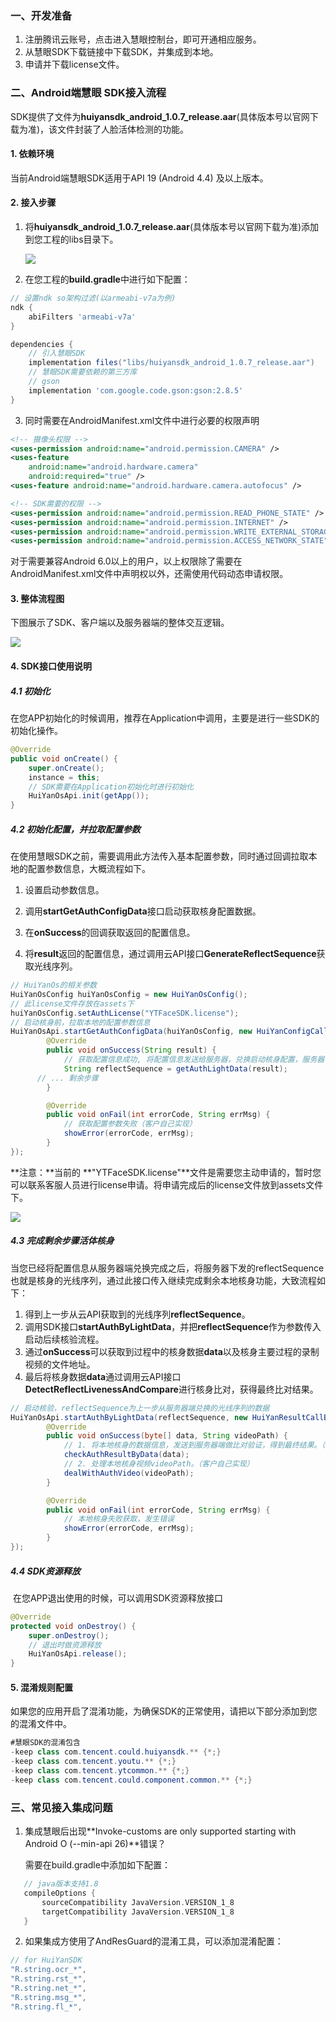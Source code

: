 ### 一、开发准备

1. 注册腾讯云账号，点击进入慧眼控制台，即可开通相应服务。
2. 从慧眼SDK下载链接中下载SDK，并集成到本地。
3. 申请并下载license文件。



### 二、Android端慧眼 SDK接入流程

SDK提供了文件为**huiyansdk_android_1.0.7_release.aar**(具体版本号以官网下载为准)，该文件封装了人脸活体检测的功能。



#### 1. 依赖环境

当前Android端慧眼SDK适用于API 19 (Android 4.4) 及以上版本。



#### 2. 接入步骤

1. 将**huiyansdk_android_1.0.7_release.aar**(具体版本号以官网下载为准)添加到您工程的libs目录下。

   ![](https://ai-sdk-release-1254418846.cos.ap-guangzhou.myqcloud.com/huiyan/image/lib%E4%B8%ADaar.png)

   

2. 在您工程的**build.gradle**中进行如下配置：

```groovy
// 设置ndk so架构过滤(以armeabi-v7a为例)
ndk {
    abiFilters 'armeabi-v7a'
}

dependencies {
    // 引入慧眼SDK
    implementation files("libs/huiyansdk_android_1.0.7_release.aar")
    // 慧眼SDK需要依赖的第三方库
    // gson
    implementation 'com.google.code.gson:gson:2.8.5'
}
```



3. 同时需要在AndroidManifest.xml文件中进行必要的权限声明

```xml
<!-- 摄像头权限 -->
<uses-permission android:name="android.permission.CAMERA" />
<uses-feature
    android:name="android.hardware.camera"
    android:required="true" />
<uses-feature android:name="android.hardware.camera.autofocus" />

<!-- SDK需要的权限 -->
<uses-permission android:name="android.permission.READ_PHONE_STATE" />
<uses-permission android:name="android.permission.INTERNET" />
<uses-permission android:name="android.permission.WRITE_EXTERNAL_STORAGE" />
<uses-permission android:name="android.permission.ACCESS_NETWORK_STATE" />
```

   对于需要兼容Android 6.0以上的用户，以上权限除了需要在AndroidManifest.xml文件中声明权以外，还需使用代码动态申请权限。



#### 3. 整体流程图

下图展示了SDK、客户端以及服务器端的整体交互逻辑。

![](https://ai-sdk-release-1254418846.cos.ap-guangzhou.myqcloud.com/huiyan/image/%E6%B5%B7%E5%A4%96%E7%89%88%E4%BA%A4%E4%BA%92%E5%9B%BEv2.png)





#### 4. SDK接口使用说明

##### 4.1 初始化

​	在您APP初始化的时候调用，推荐在Application中调用，主要是进行一些SDK的初始化操作。

```java
@Override
public void onCreate() {
    super.onCreate();
    instance = this;
    // SDK需要在Application初始化时进行初始化
    HuiYanOsApi.init(getApp());
}
```



##### 4.2 初始化配置，并拉取配置参数

​	在使用慧眼SDK之前，需要调用此方法传入基本配置参数，同时通过回调拉取本地的配置参数信息，大概流程如下。

1. 设置启动参数信息。

2. 调用**startGetAuthConfigData**接口启动获取核身配置数据。
3. 在**onSuccess**的回调获取返回的配置信息。
4. 将**result**返回的配置信息，通过调用云API接口**GenerateReflectSequence**获取光线序列。


```java
// HuiYanOs的相关参数
HuiYanOsConfig huiYanOsConfig = new HuiYanOsConfig();
// 此license文件存放在assets下
huiYanOsConfig.setAuthLicense("YTFaceSDK.license");
// 启动核身前，拉取本地的配置参数信息
HuiYanOsApi.startGetAuthConfigData(huiYanOsConfig, new HuiYanConfigCallback() {
		@Override
		public void onSuccess(String result) {
			// 获取配置信息成功, 将配置信息发送给服务器，兑换启动核身配置，服务器下发的光线序列（客户自己实现）
			String reflectSequence = getAuthLightData(result);
      // ... 剩余步骤
		}

		@Override
		public void onFail(int errorCode, String errMsg) {
			// 获取配置参数失败（客户自己实现）
			showError(errorCode, errMsg);
		}
});
```

**注意：**当前的 **"YTFaceSDK.license"**文件是需要您主动申请的，暂时您可以联系客服人员进行license申请。将申请完成后的license文件放到assets文件下。

![](https://ai-sdk-release-1254418846.cos.ap-guangzhou.myqcloud.com/huiyan/image/license%E5%AD%98%E6%94%BE%E8%B7%AF%E5%BE%84.png)



##### 4.3 完成剩余步骤活体核身

​	当您已经将配置信息从服务器端兑换完成之后，将服务器下发的reflectSequence也就是核身的光线序列，通过此接口传入继续完成剩余本地核身功能，大致流程如下：

1. 得到上一步从云API获取到的光线序列**reflectSequence**。
2. 调用SDK接口**startAuthByLightData**，并把**reflectSequence**作为参数传入启动后续核验流程。
3. 通过**onSuccess**可以获取到过程中的核身数据**data**以及核身主要过程的录制视频的文件地址。
4. 最后将核身数据**data**通过调用云API接口**DetectReflectLivenessAndCompare**进行核身比对，获得最终比对结果。

```java
// 启动核验，reflectSequence为上一步从服务器端兑换的光线序列的数据
HuiYanOsApi.startAuthByLightData(reflectSequence, new HuiYanResultCallBack() {
		@Override
		public void onSuccess(byte[] data, String videoPath) {
			// 1. 将本地核身的数据信息，发送到服务器端做比对验证，得到最终结果。（客户自己实现）
			checkAuthResultByData(data);
			// 2. 处理本地核身视频videoPath。（客户自己实现）
			dealWithAuthVideo(videoPath);
		}

		@Override
		public void onFail(int errorCode, String errMsg) {
			// 本地核身失败获取，发生错误
			showError(errorCode, errMsg);
		}
});
```



##### 4.4 SDK资源释放

​	在您APP退出使用的时候，可以调用SDK资源释放接口

```java
@Override
protected void onDestroy() {
    super.onDestroy();
    // 退出时做资源释放
    HuiYanOsApi.release();
}
```



#### 5. 混淆规则配置

  如果您的应用开启了混淆功能，为确保SDK的正常使用，请把以下部分添加到您的混淆文件中。

```java
#慧眼SDK的混淆包含
-keep class com.tencent.could.huiyansdk.** {*;}
-keep class com.tencent.youtu.** {*;}
-keep class com.tencent.ytcommon.** {*;}
-keep class com.tencent.could.component.common.** {*;}
```



### 三、常见接入集成问题

1. 集成慧眼后出现**Invoke-customs are only supported starting with Android O (--min-api 26)**错误？

   需要在build.gradle中添加如下配置：

```groovy
   // java版本支持1.8
   compileOptions {
       sourceCompatibility JavaVersion.VERSION_1_8
       targetCompatibility JavaVersion.VERSION_1_8
   }
```

2. 如果集成方使用了AndResGuard的混淆工具，可以添加混淆配置：

```groovy
// for HuiYanSDK
"R.string.ocr_*",
"R.string.rst_*",
"R.string.net_*",
"R.string.msg_*",
"R.string.fl_*",
```

